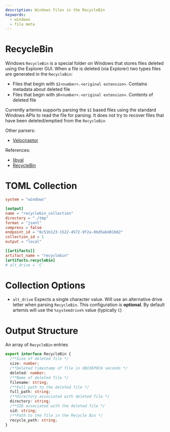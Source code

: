 ```yaml
---
description: Windows files in the RecycleBin
keywords:
  - windows
  - file meta
---
```


# RecycleBin

Windows `RecycleBin` is a special folder on Windows that stores files deleted
using the Explorer GUI. When a file is deleted (via Explorer) two types files
are generated in the `RecycleBin`:

- Files that begin with `$I<number>.<original extension>`. Contains metadata
  about deleted file
- Files that begin with `$R<number>.<original extension>`. Contents of deleted
  file

Currently artemis supports parsing the `$I` based files using the standard
Windows APIs to read the file for parsing. It does not try to recover files that
have been deleted/emptied from the `RecycleBin`

Other parsers:

- [Velociraptor](https://docs.velociraptor.app/artifact_references/pages/windows.forensics.recyclebin/)

References:

- [libyal](https://github.com/libyal/dtformats/blob/main/documentation/Windows%20Recycle.Bin%20file%20formats.asciidoc)
- [RecycleBin](https://cybersecurity.att.com/blogs/security-essentials/digital-dumpster-diving-exploring-the-intricacies-of-recycle-bin-forensics)

# TOML Collection

```toml
system = "windows"

[output]
name = "recyclebin_collection"
directory = "./tmp"
format = "jsonl"
compress = false
endpoint_id = "6c51b123-1522-4572-9f2a-0bd5abd81b82"
collection_id = 1
output = "local"

[[artifacts]]
artifact_name = "recyclebin"
[artifacts.recyclebin]
# alt_drive = 'C'
```

# Collection Options

- `alt_drive` Expects a single character value. Will use an alternative drive
  letter when parsing `RecycleBin`. This configuration is **optional**. By
  default artemis will use the `%systemdrive%` value (typically `C`)

# Output Structure

An array of `RecycleBin` entries

```typescript
export interface RecycleBin {
  /**Size of deleted file */
  size: number;
  /**Deleted timestamp of file in UNIXEPOCH seconds */
  deleted: number;
  /**Name of deleted file */
  filename: string;
  /**Full path to the deleted file */
  full_path: string;
  /**Directory associated with deleted file */
  directory: string;
  /**SID associated with the deleted file */
  sid: string;
  /**Path to the file in the Recycle Bin */
  recycle_path: string;
}
```
